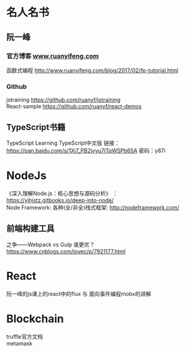 
# 名人名书

## 阮一峰
### 官方博客 www.ruanyifeng.com
函数式编程 http://www.ruanyifeng.com/blog/2017/02/fp-tutorial.html  


### Github  
jstraining https://github.com/ruanyf/jstraining  
React-sample https://github.com/ruanyf/react-demos  

## TypeScript书籍
TypeScript Learning TypeScript中文版  链接：https://pan.baidu.com/s/1Xj7_PB2jyyu7lTqWSPb65A 密码：y87i

# NodeJs 
《深入理解Node.js：核心思想与源码分析》  ：    https://yjhjstz.gitbooks.io/deep-into-node/  
Node Framework: 各种(全/非全)栈式框架:  http://nodeframework.com/
## 前端构建工具
之争——Webpack vs Gulp 谁更优？https://www.cnblogs.com/iovec/p/7921177.html  

# React
阮一峰的js课上的react中的flux 与 面向事件编程mobx的讲解  

# Blockchain
truffle官方文档  
metamask  
